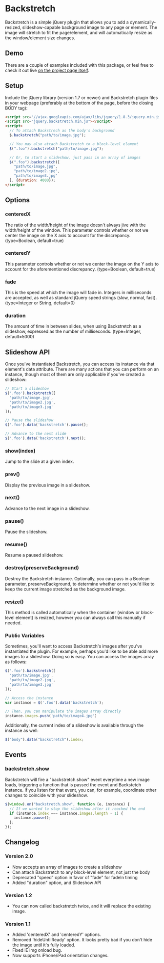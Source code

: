 # Backstretch

Backstretch is a simple jQuery plugin that allows you to add a dynamically-resized, slideshow-capable background image to any page or element. The image will stretch to fit the page/element, and will automatically resize as the window/element size changes.
## Demo

There are a couple of examples included with this package, or feel free to check it out live [on the project page itself](http://srobbin.com/jquery-plugins/backstretch/).

## Setup

Include the jQuery library (version 1.7 or newer) and Backstretch plugin files in your webpage (preferably at the bottom of the page, before the closing BODY tag):

```html
<script src="//ajax.googleapis.com/ajax/libs/jquery/1.8.3/jquery.min.js"></script>
<script src="jquery.backstretch.min.js"></script>
<script>
  // To attach Backstrech as the body's background
  $.backstretch("path/to/image.jpg");

  // You may also attach Backstretch to a block-level element
  $(".foo").backstretch("path/to/image.jpg");

  // Or, to start a slideshow, just pass in an array of images
  $(".foo").backstretch([
    "path/to/image.jpg",
    "path/to/image2.jpg",
    "path/to/image3.jpg"    
  ], {duration: 4000});
</script>
```

## Options

### centeredX

The ratio of the width/height of the image doesn't always jive with the width/height of the window. This parameter controls whether or not we center the image on the X axis to account for the discrepancy. (type=Boolean, default=true)

### centeredY

This parameter controls whether or not we center the image on the Y axis to account for the aforementioned discrepancy. (type=Boolean, default=true)

### fade

This is the speed at which the image will fade in. Integers in milliseconds are accepted, as well as standard jQuery speed strings (slow, normal, fast). (type=Integer or String, default=0)

### duration

The amount of time in between slides, when using Backstretch as a slideshow, expressed as the number of milliseconds. (type=Integer, default=5000)

## Slideshow API

Once you've instantiated Backstretch, you can access its instance via that element's data attribute. There are many actions that you can perform on an instance, though most of them are only applicable if you've created a slideshow:

```javascript
// Start a slideshow
$('.foo').backstretch([
  'path/to/image.jpg',
  'path/to/image2.jpg',
  'path/to/image3.jpg'
]);

// Pause the slideshow
$('.foo').data('backstretch').pause();

// Advance to the next slide
$('.foo').data('backstretch').next();
```

### show(index)

Jump to the slide at a given index.

### prev()

Display the previous image in a slideshow.

### next()

Advance to the next image in a slideshow.

### pause()

Pause the slideshow.

### resume()

Resume a paused slideshow.

### destroy(preserveBackground)

Destroy the Backstretch instance. Optionally, you can pass in a Boolean parameter, preserveBackground, to determine whether or not you'd like to keep the current image stretched as the background image.

### resize()

This method is called automatically when the container (window or block-level element) is resized, however you can always call this manually if needed.

### Public Variables

Sometimes, you'll want to access Backstretch's images after you've instantiated the plugin. For example, perhaps you'd like to be able add more images to a slideshow. Doing so is easy. You can access the images array as follows:

```javascript
$('.foo').backstretch([
  'path/to/image.jpg',
  'path/to/image2.jpg',
  'path/to/image3.jpg'
]);

// Access the instance
var instance = $('.foo').data('backstretch');

// Then, you can manipulate the images array directly
instance.images.push('path/to/image4.jpg')
```

Additionally, the current index of a slideshow is available through the instance as well:

```javascript
$("body").data("backstretch").index;
```

## Events

### backstretch.show

Backstretch will fire a "backstretch.show" event everytime a new image loads, triggering a function that is passed the event and Backstetch instance. If you listen for that event, you can, for example, coordinate other changes to coincide with your slideshow.

```javascript
$(window).on("backstretch.show", function (e, instance) {
  // If we wanted to stop the slideshow after it reached the end
  if (instance.index === instance.images.length - 1) {
    instance.pause();
  };
});
```

## Changelog

### Version 2.0

* Now accepts an array of images to create a slideshow
* Can attach Backstretch to any block-level element, not just the body
* Deprecated "speed" option in favor of "fade" for fadeIn timing
* Added "duration" option, and Slideshow API

### Version 1.2

* You can now called backstretch twice, and it will replace the existing image.

### Version 1.1

* Added 'centeredX' and 'centeredY' options.
* Removed 'hideUntilReady' option. It looks pretty bad if you don't hide the image until it's fully loaded.
* Fixed IE img onload bug.
* Now supports iPhone/iPad orientation changes.

